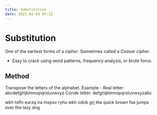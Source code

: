 ```yaml
---
title: Substitution
date: 2021-02-03 07:12
---
```


# Substitution
One of the earliest forms of a _cipher_. Sometimes called a _Ceasar cipher_.
* Easy to crack using word patterns, frequency analysis, or brute force. 

## Method
Transpose the letters of the alphabet.
Example -
Real letter:	abcdefghijklmnopqrstuvwxyz
Conde letter:	defghijklmnopqrstuvwxyzabc

wkh txlfn eurzq ira mxpsv ryhu wkh odcb grj
the quick brown fox jumps over the lazy dog

